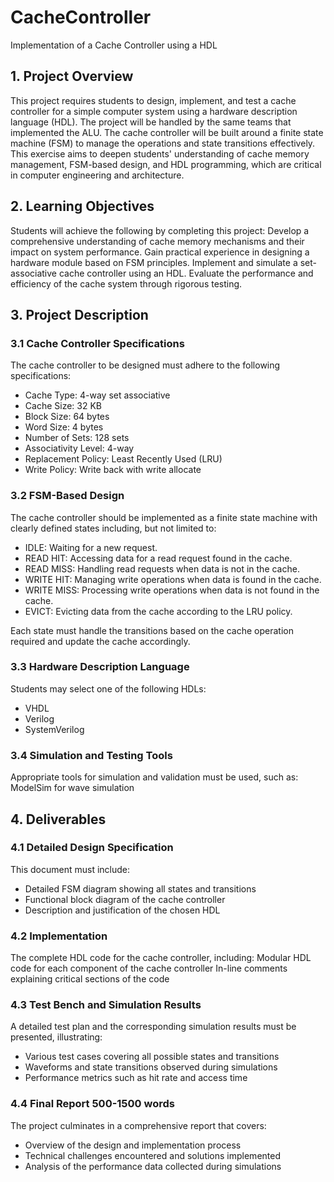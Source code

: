 # CacheController

Implementation of a Cache Controller using a HDL

## 1. Project Overview

This project requires students to design, implement, and test a cache controller for a simple computer system using a hardware description language (HDL). The project will be handled by the same teams that implemented the ALU. The cache controller will be built around a finite state machine (FSM) to manage the operations and state transitions effectively. This exercise aims to deepen students' understanding of cache memory management, FSM-based design, and HDL programming, which are critical in computer engineering and architecture.

## 2. Learning Objectives

Students will achieve the following by completing this project:
Develop a comprehensive understanding of cache memory mechanisms and their impact on system performance.
Gain practical experience in designing a hardware module based on FSM principles.
Implement and simulate a set-associative cache controller using an HDL.
Evaluate the performance and efficiency of the cache system through rigorous testing.

## 3. Project Description

### 3.1 Cache Controller Specifications

The cache controller to be designed must adhere to the following specifications:

- Cache Type: 4-way set associative
- Cache Size: 32 KB
- Block Size: 64 bytes
- Word Size: 4 bytes
- Number of Sets: 128 sets
- Associativity Level: 4-way
- Replacement Policy: Least Recently Used (LRU)
- Write Policy: Write back with write allocate

### 3.2 FSM-Based Design

The cache controller should be implemented as a finite state machine with clearly defined states including, but not limited to:

- IDLE: Waiting for a new request.
- READ HIT: Accessing data for a read request found in the cache.
- READ MISS: Handling read requests when data is not in the cache.
- WRITE HIT: Managing write operations when data is found in the cache.
- WRITE MISS: Processing write operations when data is not found in the cache.
- EVICT: Evicting data from the cache according to the LRU policy.

Each state must handle the transitions based on the cache operation required and update the cache accordingly.

### 3.3 Hardware Description Language

Students may select one of the following HDLs:

- VHDL
- Verilog
- SystemVerilog

### 3.4 Simulation and Testing Tools

Appropriate tools for simulation and validation must be used, such as:
ModelSim for wave simulation

## 4. Deliverables

### 4.1 Detailed Design Specification

This document must include:

- Detailed FSM diagram showing all states and transitions
- Functional block diagram of the cache controller
- Description and justification of the chosen HDL

### 4.2 Implementation

The complete HDL code for the cache controller, including:
Modular HDL code for each component of the cache controller
In-line comments explaining critical sections of the code

### 4.3 Test Bench and Simulation Results

A detailed test plan and the corresponding simulation results must be presented, illustrating:

- Various test cases covering all possible states and transitions
- Waveforms and state transitions observed during simulations
- Performance metrics such as hit rate and access time

### 4.4 Final Report 500-1500 words

The project culminates in a comprehensive report that covers:

- Overview of the design and implementation process
- Technical challenges encountered and solutions implemented
- Analysis of the performance data collected during simulations
